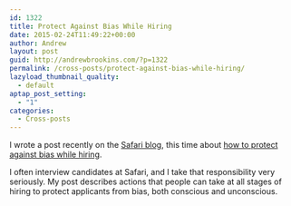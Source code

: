 ```yaml
---
id: 1322
title: Protect Against Bias While Hiring
date: 2015-02-24T11:49:22+00:00
author: Andrew
layout: post
guid: http://andrewbrookins.com/?p=1322
permalink: /cross-posts/protect-against-bias-while-hiring/
lazyload_thumbnail_quality:
  - default
aptap_post_setting:
  - "1"
categories:
  - Cross-posts
---
```

I wrote a post recently on the [Safari blog](http://blog.safaribooksonline.com/), this time about [how to protect against bias while hiring](https://blog.safaribooksonline.com/2015/02/09/protect-against-bias-while-hiring/).

I often interview candidates at Safari, and I take that responsibility very seriously. My post describes actions that people can take at all stages of hiring to protect applicants from bias, both conscious and unconscious.